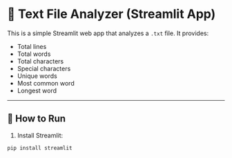 # 📄 Text File Analyzer (Streamlit App)

This is a simple Streamlit web app that analyzes a `.txt` file. It provides:

- Total lines
- Total words
- Total characters
- Special characters
- Unique words
- Most common word
- Longest word

---

## 🚀 How to Run

1. Install Streamlit:

```bash
pip install streamlit
```
